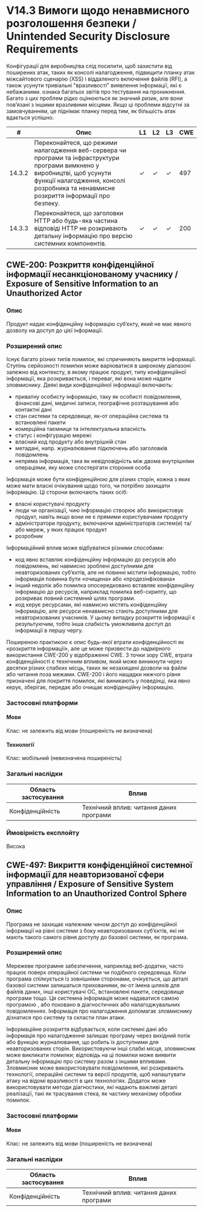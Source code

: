 # V14.3 Вимоги щодо ненавмисного розголошення безпеки / Unintended Security Disclosure Requirements

Конфігурації для виробництва слід посилити, щоб захистити від поширених атак, таких як консолі налагодження, підвищити планку атак міжсайтового сценарію (XSS) і віддаленого включення файлів (RFI), а також усунути тривіальні "вразливості" виявлення інформації, які є небажаними. ознака багатьох звітів про тестування на проникнення. Багато з цих проблем рідко оцінюються як значний ризик, але вони пов’язані з іншими вразливими місцями. Якщо ці проблеми відсутні за замовчуванням, це піднімає планку перед тим, як більшість атак вдається успішно.

| #     | Опис                                                                                                                                                                                                                  | L1 | L2 | L3 | CWE | 
|-------|------------------------------------------------------------------------------------------------------------------------------------------------------------------------------------------------------------------------------|----|----|----|-----|
|14.3.2 | Переконайтеся, що режими налагодження веб-сервера чи програми та інфраструктури програми вимкнено у виробництві, щоб усунути функції налагодження, консолі розробника та ненавмисне розкриття інформації про безпеку. |  ✓ | ✓  | ✓  | 497 |
|14.3.3 | Переконайтеся, що заголовки HTTP або будь-яка частина відповіді HTTP не розкривають детальну інформацію про версію системних компонентів. |  ✓ | ✓  | ✓  | 200 |

## CWE-200: Розкриття конфіденційної інформації несанкціонованому учаснику / Exposure of Sensitive Information to an Unauthorized Actor

### Опис

Продукт надає конфіденційну інформацію суб’єкту, який не має явного дозволу на доступ до цієї інформації.

### Розширений опис

Існує багато різних типів помилок, які спричиняють викриття інформації. Ступінь серйозності помилки може варіюватися в широкому діапазоні залежно від контексту, в якому працює продукт, типу конфіденційної інформації, яка розкривається, і переваг, які вона може надати зловмиснику. Деякі види конфіденційної інформації включають:

- приватну особисту інформацію, таку як особисті повідомлення, фінансові дані, медичні записи, географічне розташування або контактні дані
- стан системи та середовище, як-от операційна система та встановлені пакети
- комерційна таємниця та інтелектуальна власність
- статус і конфігурацію мережі
- власний код продукту або внутрішній стан
- метадані, напр. журналювання підключень або заголовків повідомлень
- непряма інформація, така як невідповідність між двома внутрішніми операціями, яку може спостерігати стороння особа

Інформація може бути конфіденційною для різних сторін, кожна з яких може мати власні очікування щодо того, чи потрібно захищати інформацію. Ці сторони включають таких осіб:

- власні користувачі продукту
- люди чи організації, чию інформацію створює або використовує продукт, навіть якщо вони не є прямими користувачами продукту
- адміністратори продукту, включаючи адміністраторів систем(и) та/або мереж, у яких працює продукт
- розробник

Інформаційний вплив може відбуватися різними способами:

- код явно вставляє конфіденційну інформацію до ресурсів або повідомлень, які навмисно зроблені доступними для неавторизованих суб’єктів, але не повинні містити інформацію, тобто інформація повинна бути «очищена» або «продезінфікована»
- інший недолік або помилка опосередковано вставляє конфіденційну інформацію до ресурсів, наприклад помилка веб-скрипту, що розкриває повний системний шлях програми.
- код керує ресурсами, які навмисно містять конфіденційну інформацію, але ресурси ненавмисно стають доступними для неавторизованих учасників. У цьому випадку розкриття інформації є результуючим, тобто інша слабкість уможливила доступ до інформації в першу чергу.

Поширеною практикою є опис будь-якої втрати конфіденційності як «розкриття інформації», але це може призвести до надмірного використання CWE-200 у відображенні CWE. З точки зору CWE, втрата конфіденційності є технічним впливом, який може виникнути через десятки різних слабких місць, таких як незахищені дозволи на файли або читання поза межами. CWE-200 і його нащадки нижчого рівня призначені для покриття помилок, які виникають у поведінці, яка явно керує, зберігає, передає або очищає конфіденційну інформацію.

### Застосовні платформи

#### Мови

Клас: не залежить від мови (поширеність не визначена)

#### Технології

Клас: мобільний (невизначена поширеність)

### Загальні наслідки

| Область застосування | Вплив |
|---|---|
| Конфіденційність | Технічний вплив: читання даних програми |

### Ймовірність експлойту
Висока

## CWE-497: Викриття конфіденційної системної інформації для неавторизованої сфери управління / Exposure of Sensitive System Information to an Unauthorized Control Sphere

### Опис

Програма не захищає належним чином доступ до конфіденційної інформації на рівні системи з боку неавторизованих суб’єктів, які не мають такого самого рівня доступу до базової системи, як програма.

### Розширений опис

Мережеве програмне забезпечення, наприклад веб-додатки, часто працює поверх операційної системи чи подібного середовища. Коли програма спілкується із зовнішніми сторонами, очікується, що деталі базової системи залишаться прихованими, як-от імена шляхів для файлів даних, інші користувачі ОС, встановлені пакети, середовище програми тощо. Ця системна інформація може надаватися самою програмою , або поховано в діагностичних або налагоджувальних повідомленнях. Інформація про налагодження допомагає зловмиснику дізнатися про систему та скласти план атаки.

Інформаційне розкриття відбувається, коли системні дані або інформація про налагодження залишає програму через вихідний потік або функцію журналювання, що робить їх доступними для неавторизованих сторін. Використовуючи інші слабкі місця, зловмисник може викликати помилки; відповідь на ці помилки може виявити детальну інформацію про систему разом з іншими впливами. Зловмисник може використовувати повідомлення, які розкривають технології, операційні системи та версії продуктів, щоб налаштувати атаку на відомі вразливості в цих технологіях. Додаток може використовувати методи діагностики, які надають важливі деталі реалізації, такі як трасування стека, як частину механізму обробки помилок.

### Застосовні платформи

#### Мови

Клас: не залежить від мови (поширеність не визначена)

### Загальні наслідки

| Область застосування | Вплив |
|---|---|
| Конфіденційність | Технічний вплив: читання даних програми |
